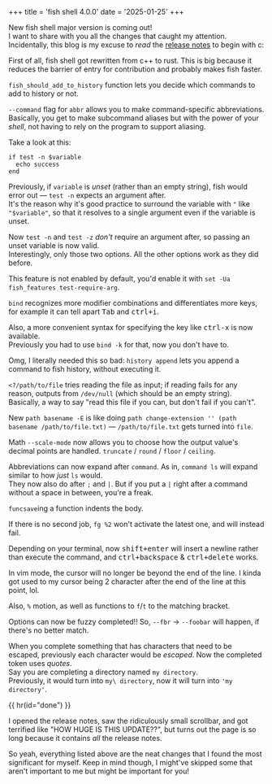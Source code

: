 +++
title = 'fish shell 4.0.0'
date = '2025-01-25'
+++

New fish shell major version is coming out! \
I want to share with you all the changes that caught my attention. \
Incidentally, this blog is my excuse to *read* the [release notes](https://fishshell.com/docs/4.0b1/relnotes.html) to begin with c:

First of all, fish shell got rewritten from c++ to rust. This is big because it reduces the barrier of entry for contribution and probably makes fish faster.

`fish_should_add_to_history` function lets you decide which commands to add to history or not.

`--command` flag for `abbr` allows you to make command-specific abbreviations. Basically, you get to make subcommand aliases but with the power of your *shell*, not having to rely on the program to support aliasing.

Take a look at this:
```fish
if test -n $variable
  echo success
end
```

Previously, if `variable` is *unset* (rather than an empty string), fish would error out — `test -n` expects an argument after. \
It's the reason why it's good practice to surround the variable with `"` like `"$variable"`, so that it resolves to a single argument even if the variable is unset.

Now `test -n` and `test -z` *don't* require an argument after, so passing an unset variable is now valid. \
Interestingly, only those two options. All the other options work as they did before.

This feature is not enabled by default, you'd enable it with `set -Ua fish_features test-require-arg`.

`bind` recognizes more modifier combinations and differentiates more keys, for example it can tell apart <kbd>Tab</kbd> and <kbd>ctrl+i</kbd>.

Also, a more convenient syntax for specifying the key like <kbd>ctrl-x</kbd> is now available. \
Previously you had to use `bind -k` for that, now you don't have to.

Omg, I literally needed this so bad: `history append` lets you append a command to fish history, without executing it.

`<?/path/to/file` tries reading the file as input; if reading fails for any reason, outputs from `/dev/null` (which should be an empty string). \
Basically, a way to say "read this file if you can, but don't fail if you can't".

New `path basename -E` is like doing `path change-extension '' (path basename /path/to/file.txt)` — `/path/to/file.txt` gets turned into `file`.

Math `--scale-mode` now allows you to choose how the output value's decimal points are handled. `truncate` / `round` / `floor` / `ceiling`.

Abbreviations can now expand after `command`. As in, `command ls` will expand similar to how *just* `ls` would. \
They now also do after `;` and `|`. But if you put a `|` right after a command without a space in between, you're a freak.

`funcsave`ing a function indents the body.

If there is no second job, `fg %2` won't activate the latest one, and will instead fail.

Depending on your terminal, now <kbd>shift+enter</kbd> will insert a newline rather than execute the command, and <kbd>ctrl+backspace</kbd> & <kbd>ctrl+delete</kbd> works.

In vim mode, the cursor will no longer be beyond the end of the line. I kinda got used to my cursor being 2 character after the end of the line at this point, lol.

Also, `%` motion, as well as functions to `f`/`t` to the matching bracket. 

Options can now be fuzzy completed!! So, `--fbr` -> `--foobar` will happen, if there's no better match.

When you complete something that has characters that need to be escaped, previously each character would be *escaped*. Now the completed token uses *quotes*. \
Say you are completing a directory named `my directory`. \
Previously, it would turn into `my\ directory`, now it will turn into `'my directory'`.

{{ hr(id="done") }}

I opened the release notes, saw the ridiculously small scrollbar, and got terrified like "HOW HUGE IS THIS UPDATE??", but turns out the page is so long because it contains *all* the release notes.

So yeah, everything listed above are the neat changes that I found the most significant for myself. Keep in mind though, I might've skipped some that aren't important to me but might be important for you!
